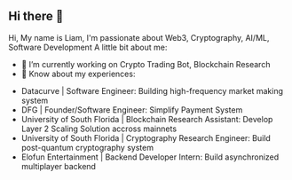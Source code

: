 ## Hi there 👋

Hi, My name is Liam, I'm passionate about Web3, Cryptography, AI/ML, Software Development
A little bit about me:

- 🔭 I’m currently working on Crypto Trading Bot, Blockchain Research
- 📄 Know about my experiences:
* Datacurve | Software Engineer: Building high-frequency market making system
* DFG | Founder/Software Engineer: Simplify Payment System
* University of South Florida | Blockchain Research Assistant: Develop Layer 2 Scaling Solution accross mainnets
* University of South Florida | Cryptography Research Engineer: Build post-quantum cryptography system
* Elofun Entertainment | Backend Developer Intern: Build asynchronized multiplayer backend

